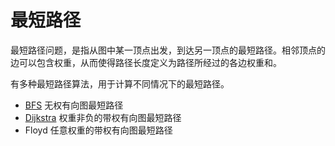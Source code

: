 # 最短路径

最短路径问题，是指从图中某一顶点出发，到达另一顶点的最短路径。相邻顶点的边可以包含权重，从而使得路径长度定义为路径所经过的各边权重和。

有多种最短路径算法，用于计算不同情况下的最短路径。

- [BFS](BFS) 无权有向图最短路径
- [Dijkstra](Dijkstra) 权重非负的带权有向图最短路径
- Floyd 任意权重的带权有向图最短路径